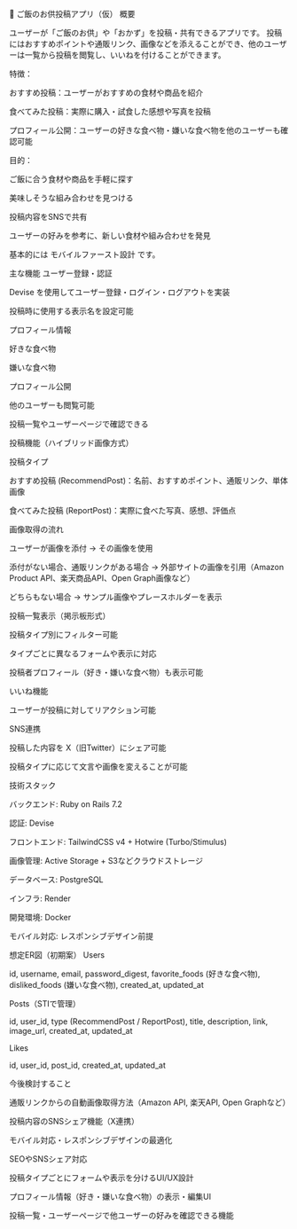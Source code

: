 🍚 ご飯のお供投稿アプリ（仮）
概要

ユーザーが「ご飯のお供」や「おかず」を投稿・共有できるアプリです。
投稿にはおすすめポイントや通販リンク、画像などを添えることができ、他のユーザーは一覧から投稿を閲覧し、いいねを付けることができます。

特徴：

おすすめ投稿：ユーザーがおすすめの食材や商品を紹介

食べてみた投稿：実際に購入・試食した感想や写真を投稿

プロフィール公開：ユーザーの好きな食べ物・嫌いな食べ物を他のユーザーも確認可能

目的：

ご飯に合う食材や商品を手軽に探す

美味しそうな組み合わせを見つける

投稿内容をSNSで共有

ユーザーの好みを参考に、新しい食材や組み合わせを発見

基本的には モバイルファースト設計 です。

主な機能
ユーザー登録・認証

Devise を使用してユーザー登録・ログイン・ログアウトを実装

投稿時に使用する表示名を設定可能

プロフィール情報

好きな食べ物

嫌いな食べ物

プロフィール公開

他のユーザーも閲覧可能

投稿一覧やユーザーページで確認できる

投稿機能（ハイブリッド画像方式）

投稿タイプ

おすすめ投稿 (RecommendPost)：名前、おすすめポイント、通販リンク、単体画像

食べてみた投稿 (ReportPost)：実際に食べた写真、感想、評価点

画像取得の流れ

ユーザーが画像を添付 → その画像を使用

添付がない場合、通販リンクがある場合 → 外部サイトの画像を引用（Amazon Product API、楽天商品API、Open Graph画像など）

どちらもない場合 → サンプル画像やプレースホルダーを表示

投稿一覧表示（掲示板形式）

投稿タイプ別にフィルター可能

タイプごとに異なるフォームや表示に対応

投稿者プロフィール（好き・嫌いな食べ物）も表示可能

いいね機能

ユーザーが投稿に対してリアクション可能

SNS連携

投稿した内容を X（旧Twitter）にシェア可能

投稿タイプに応じて文言や画像を変えることが可能

技術スタック

バックエンド: Ruby on Rails 7.2

認証: Devise

フロントエンド: TailwindCSS v4 + Hotwire (Turbo/Stimulus)

画像管理: Active Storage + S3などクラウドストレージ

データベース: PostgreSQL

インフラ: Render

開発環境: Docker

モバイル対応: レスポンシブデザイン前提

想定ER図（初期案）
Users

id, username, email, password_digest, favorite_foods (好きな食べ物), disliked_foods (嫌いな食べ物), created_at, updated_at

Posts（STIで管理）

id, user_id, type (RecommendPost / ReportPost), title, description, link, image_url, created_at, updated_at

Likes

id, user_id, post_id, created_at, updated_at

今後検討すること

通販リンクからの自動画像取得方法（Amazon API, 楽天API, Open Graphなど）

投稿内容のSNSシェア機能（X連携）

モバイル対応・レスポンシブデザインの最適化

SEOやSNSシェア対応

投稿タイプごとにフォームや表示を分けるUI/UX設計

プロフィール情報（好き・嫌いな食べ物）の表示・編集UI

投稿一覧・ユーザーページで他ユーザーの好みを確認できる機能
